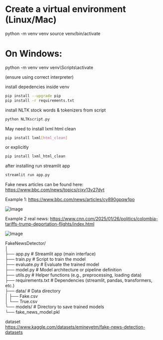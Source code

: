 # Create a virtual environment (Linux/Mac)
python -m venv venv
source venv/bin/activate

# On Windows:
python -m venv venv
venv\Scripts\activate

(ensure using correct interpreter)

install depedencies inside venv

```bash
pip install --upgrade pip
pip install -r requirements.txt
```

install NLTK stock words & tokenizers from script

```bash
python NLTKscript.py
```

May need to install lxml html clean

```bash
pip install lxml[html_clean]
```
or explicitly 

```bash
pip install lxml_html_clean
```

after installing run streamlit app
```bash
streamlit run app.py
```




Fake news articles can be found here:
https://www.bbc.com/news/topics/cjxv13v27dyt

Example 1:
https://www.bbc.com/news/articles/cy890gpqw1po


![Image](https://github.com/user-attachments/assets/048a48af-f0a8-45ef-b9cf-a2add0fdbe1c)

Example 2 real news:
https://www.cnn.com/2025/01/26/politics/colombia-tariffs-trump-deportation-flights/index.html

![Image](https://github.com/user-attachments/assets/13b8286a-077d-4709-af6a-ff5f991a05f7)

FakeNewsDetector/ <br/>
│ <br/>
├── app.py               # Streamlit app (main interface)  <br/>
├── train.py             # Script to train the model  <br/>
├── evaluate.py          # Evaluate the trained model  <br/>
├── model.py             # Model architecture or pipeline definition  <br/>
├── utils.py             # Helper functions (e.g., preprocessing, loading data)  <br/>
├── requirements.txt     # Dependencies (streamlit, pandas, transformers, etc.)  <br/>
├── data/                # Data directory  <br/>
│   ├── Fake.csv  <br/>
│   └── True.csv  <br/>
└── models/              # Directory to save trained models  <br/>
    └── fake_news_model.pkl  <br/>


dataset  <br/>
https://www.kaggle.com/datasets/emineyetm/fake-news-detection-datasets  <br/>
